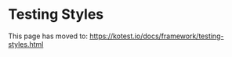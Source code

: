 Testing Styles
==============

This page has moved to: https://kotest.io/docs/framework/testing-styles.html
